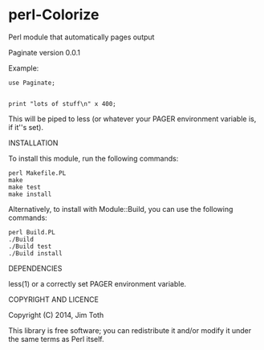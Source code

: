 perl-Colorize
=============

Perl module that automatically pages output

Paginate version 0.0.1


Example:

    use Paginate;


    print "lots of stuff\n" x 400;


This will be piped to less (or whatever your PAGER environment variable is, if
it''s set).


INSTALLATION

To install this module, run the following commands:

	perl Makefile.PL
	make
	make test
	make install

Alternatively, to install with Module::Build, you can use the following commands:

	perl Build.PL
	./Build
	./Build test
	./Build install


DEPENDENCIES

less(1) or a correctly set PAGER environment variable.


COPYRIGHT AND LICENCE

Copyright (C) 2014, Jim Toth

This library is free software; you can redistribute it and/or modify
it under the same terms as Perl itself.
